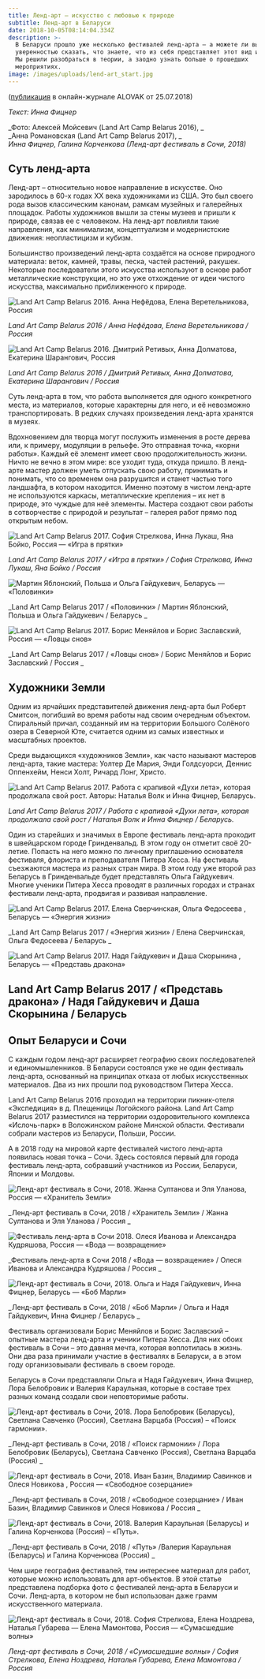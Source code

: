 ```yaml
---
title: Ленд-арт — искусство с любовью к природе
subtitle: Ленд-арт в Беларуси
date: 2018-10-05T08:14:04.334Z
description: >-
  В Беларуси прошло уже несколько фестивалей ленд-арта – а можете ли вы с
  уверенностью сказать, что знаете, что из себя представляет этот вид искусства?
  Мы решили разобраться в теории, а заодно узнать больше о прошедших
  мероприятиях.
image: /images/uploads/lend-art_start.jpg
---
```

([публикация](http://alovakmag.by/poleznoe/lend-art-prirodnoe-iskusstvo.html) в онлайн-журнале ALOVAK от 25.07.2018)

_Текст: Инна Фицнер_

_Фото: Алексей Мойсевич (Land Art Camp Belarus 2016), _\
_Анна Романовская (Land Art Camp Belarus 2017), _\
_Инна Фицнер, Галина Корченкова (Ленд-арт фестиваль в Сочи, 2018)_

## Суть ленд-арта

Ленд-арт – относительно новое направление в искусстве. Оно зародилось в 60-х годах ХХ века художниками из США. Это был своего рода вызов классическим канонам, рамкам музейных и галерейных площадок. Работы художников вышли за стены музеев и пришли к природе, связав ее с человеком. На ленд-арт повлияли такие направления, как минимализм, концептуализм и модернистские движения: неопластицизм и кубизм.

Большинство произведений ленд-арта создаётся на основе природного материала: веток, камней, травы, песка, частей растений, ракушек. Некоторые последователи этого искусства используют в основе работ металлические конструкции, но это уже отхождение от идеи чистого искусства, максимально приближенного к природе.

![Land Art Camp Belarus 2016. Анна Нефёдова, Елена Веретельникова, Россия](/images/uploads/land-art-camp-belarus-2016.jpg)

_Land Art Camp Belarus 2016 / Анна Нефёдова, Елена Веретельникова / Россия_

![Land Art Camp Belarus 2016. Дмитрий Ретивых, Анна Долматова, Екатерина Шарангович, Россия](/images/uploads/land-art-camp-belarus-2016_1.jpg)

_Land Art Camp Belarus 2016 / Дмитрий Ретивых, Анна Долматова, Екатерина Шарангович / Россия_

Суть ленд-арта в том, что работа выполняется для одного конкретного места, из материалов, которые характерны для него, и её невозможно транспортировать. В редких случаях произведения ленд-арта хранятся в музеях.

Вдохновением для творца могут послужить изменения в росте дерева или, к примеру, модуляции в рельефе. Это отправная точка, «корни работы». Каждый её элемент имеет свою продолжительность жизни. Ничто не вечно в этом мире: все уходит туда, откуда пришло. В ленд-арте мастер должен уметь отпускать свою работу, принимать и понимать, что со временем она разрушится и станет частью того ландшафта, в котором находится. Именно поэтому в чистом ленд-арте не используются каркасы, металлические крепления – их нет в природе, это чуждые для неё элементы. Мастера создают свои работы в сотворчестве с природой и результат – галерея работ прямо под открытым небом.

![Land Art Camp Belarus 2017. София Стрелкова, Инна Лукаш, Яна Бойко, Россия — «Игра в прятки»](/images/uploads/land-art-camp-belarus-2017_01.jpg)

_Land Art Camp Belarus 2017 / «Игра в прятки» / София Стрелкова, Инна Лукаш, Яна Бойко / Россия_

![Мартин Яблонский, Польша и Ольга Гайдукевич, Беларусь — «Половинки»](/images/uploads/land-art-camp-belarus-2017_02.jpg)

_Land Art Camp Belarus 2017 / «Половинки» / Мартин Яблонский, Польша и Ольга Гайдукевич / Беларусь _

![Land Art Camp Belarus 2017. Борис Меняйлов и Борис Заславский, Россия — «Ловцы снов»](/images/uploads/land-art-camp-belarus-2017_03.jpg)

_Land Art Camp Belarus 2017 / «Ловцы снов» / Борис Меняйлов и Борис Заславский / Россия _

## Художники Земли

Одним из ярчайших представителей движения ленд-арта был Роберт Смитсон, погибший во время работы над своим очередным объектом. Спиральный причал, созданный им на территории Большого Солёного озера в Северной Юте, считается одним из самых известных и масштабных проектов.

Среди выдающихся «художников Земли», как часто называют мастеров ленд-арта, такие мастера: Уолтер Де Мария, Энди Голдсуорси, Деннис Оппенхейм, Ненси Холт, Ричард Лонг, Христо.

![Land Art Camp Belarus 2017. Работа с крапивой «Духи лета», которая продолжала свой рост. Авторы: Наталья Волк и Инна Фицнер, Беларусь.](/images/uploads/land-art-camp-belarus-2017_04.jpg)

_Land Art Camp Belarus 2017 /  Работа с крапивой «Духи лета», которая продолжала свой рост / Наталья Волк и Инна Фицнер / Беларусь._

Один из старейших и значимых в Европе фестиваль ленд-арта проходит в швейцарском городе Гринденвальд. В этом году он отметит своё 20-летие. Попасть на него можно по личному приглашению основателя фестиваля, флориста и преподавателя Питера Хесса. На фестиваль съезжаются мастера из разных стран мира. В этом году уже второй раз Беларусь в Гринденвальде будет представлять Ольга Гайдукевич. Многие ученики Питера Хесса проводят в различных городах и странах фестивали ленд-арта, продвигая и развивая направление.

![Land Art Camp Belarus 2017. Елена Сверчинская, Ольга Федосеева , Беларусь — «Энергия жизни»](/images/uploads/land-art-camp-belarus-2017_05.jpg)

_Land Art Camp Belarus 2017 / «Энергия жизни» / Елена Сверчинская, Ольга Федосеева / Беларусь _

![Land Art Camp Belarus 2017. Надя Гайдукевич и Даша Скорынина , Беларусь — «Представь дракона»](/images/uploads/land-art-camp-belarus-2017_06.jpg)

## Land Art Camp Belarus 2017 / «Представь дракона» / Надя Гайдукевич и Даша Скорынина / Беларусь 

## Опыт Беларуси и Сочи

С каждым годом ленд-арт расширяет географию своих последователей и единомышленников. В Беларуси состоялся уже не один фестиваль ленд-арта, основанный на принципах отказа от любых искусственных материалов. Два из них прошли под руководством Питера Хесса.

Land Art Camp Belarus 2016 проходил на территории пикник-отеля «Экспедиция» в д. Плещеницы Логойского района. Land Art Camp Belarus 2017 разместился на территории оздоровительного комплекса «Ислочь-парк» в Воложинском районе Минской области. Фестивали собрали мастеров из Беларуси, Польши, России.

А в 2018 году на мировой карте фестивалей чистого ленд-арта появилась новая точка – Сочи. Здесь состоялся первый для города фестиваль ленд-арта, собравший участников из России, Беларуси, Японии и Молдовы.

![Ленд-арт фестиваль в Сочи, 2018. Жанна Султанова и Эля Уланова, Россия — «Хранитель Земли»](/images/uploads/land-art-sochi-2018_01.jpg)

_Ленд-арт фестиваль в Сочи, 2018 / «Хранитель Земли» / Жанна Султанова и Эля Уланова /  Россия _

![Фестиваль ленд-арта в Сочи 2018. Олеся Иванова и Александра Кудряшова, Россия — «Вода — возвращение»](/images/uploads/land-art-sochi-2018_02.jpg)

_Фестиваль ленд-арта в Сочи 2018 / «Вода — возвращение» / Олеся Иванова и Александра Кудряшова / Россия _

![Ленд-арт фестиваль в Сочи, 2018. Ольга и Надя Гайдукевич, Инна Фицнер, Беларусь — «Боб Марли»](/images/uploads/land-art-sochi-2018_03.jpg)

_Ленд-арт фестиваль в Сочи, 2018 / «Боб Марли» / Ольга и Надя Гайдукевич, Инна Фицнер / Беларусь _

Фестиваль организовали Борис Меняйлов и Борис Заславский – опытные мастера ленд-арта и ученики Питера Хесса. Для них обоих фестиваль в Сочи – это давняя мечта, которая воплотилась в жизнь. Они два раза принимали участие в фестивалях в Беларуси, а в этом году организовывали фестиваль в своем городе.

Беларусь в Сочи представляли Ольга и Надя Гайдукевич, Инна Фицнер, Лора Белобровик и Валерия Караульная, которые в составе трех разных команд создали свои неповторимые работы.

![Ленд-арт фестиваль в Сочи, 2018. Лора Белобровик (Беларусь), Светлана Савченко (Россия), Светлана Варцаба (Россия) – «Поиск гармонии».](/images/uploads/land-art-sochi-2018_04.jpg)

_Ленд-арт фестиваль в Сочи, 2018 /  «Поиск гармонии» / Лора Белобровик (Беларусь), Светлана Савченко (Россия), Светлана Варцаба (Россия) _

![Ленд-арт фестиваль в Сочи, 2018. Иван Базин, Владимир Савинков и Олеся Новикова , Россия — «Свободное созерцание»](/images/uploads/land-art-sochi-2018_05.jpg)

_Ленд-арт фестиваль в Сочи, 2018 / «Свободное созерцание» / Иван Базин, Владимир Савинков и Олеся Новикова / Россия _

![Ленд-арт фестиваль в Сочи, 2018. Валерия Караульная (Беларусь) и Галина Корченкова (Россия) – «Путь».](/images/uploads/land-art-sochi-2018_06.jpg)

_Ленд-арт фестиваль в Сочи, 2018 / «Путь» /Валерия Караульная (Беларусь) и Галина Корченкова (Россия) _

Чем шире география фестивалей, тем интереснее материал для работ, которые можно использовать для арт-объектов. В этой статье представлена подборка фото с фестивалей ленд-арта в Беларуси и Сочи. Ленд-арта, в котором не был использован даже грамм искусственного материала.

![Ленд-арт фестиваль в Сочи, 2018. София Стрелкова, Елена Ноздрева, Наталья Губарева — Елена Мамонтова, Россия — «Сумасшедшие волны»](/images/uploads/land-art-sochi-2018_07.jpg)

_Ленд-арт фестиваль в Сочи, 2018 / «Сумасшедшие волны» / София Стрелкова, Елена Ноздрева, Наталья Губарева, Елена Мамонтова / Россия_
